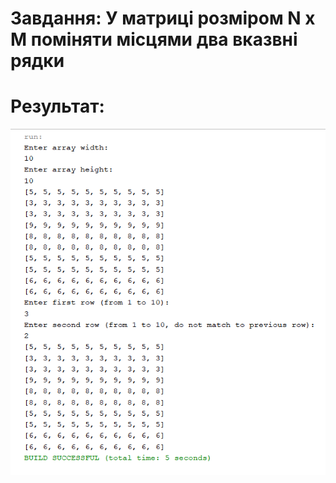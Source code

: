 # Завдання: У матриці розміром N x M поміняти місцями два вказвні рядки
# Результат: 
<img src="https://github.com/ppc-ntu-khpi/35-advarrays-Dobrynya69/blob/master/result.png" alt="image">
